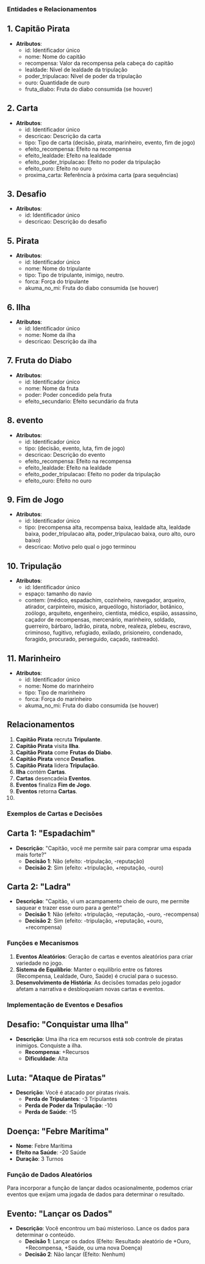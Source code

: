 ### Entidades e Relacionamentos

## 1. **Capitão Pirata**
- **Atributos**: 
  - id: Identificador único
  - nome: Nome do capitão
  - recompensa: Valor da recompensa pela cabeça do capitão
  - lealdade: Nível de lealdade da tripulação
  - poder_tripulacao: Nível de poder da tripulação
  - ouro: Quantidade de ouro
  - fruta_diabo: Fruta do diabo consumida (se houver)

## 2. **Carta**
- **Atributos**:
  - id: Identificador único
  - descricao: Descrição da carta
  - tipo: Tipo de carta (decisão, pirata, marinheiro, evento, fim de jogo)
  - efeito_recompensa: Efeito na recompensa
  - efeito_lealdade: Efeito na lealdade
  - efeito_poder_tripulacao: Efeito no poder da tripulação
  - efeito_ouro: Efeito no ouro
  - proxima_carta: Referência à próxima carta (para sequências)

## 3. **Desafio**
- **Atributos**:
  - id: Identificador único
  - descricao: Descrição do desafio

## 5. **Pirata**
- **Atributos**:
  - id: Identificador único
  - nome: Nome do tripulante
  - tipo: Tipo de tripulante, inimigo, neutro.
  - forca: Força do tripulante
  - akuma_no_mi: Fruta do diabo consumida (se houver)

## 6. **Ilha**
- **Atributos**:
  - id: Identificador único
  - nome: Nome da ilha
  - descricao: Descrição da ilha

## 7. **Fruta do Diabo**
- **Atributos**:
  - id: Identificador único
  - nome: Nome da fruta
  - poder: Poder concedido pela fruta
  - efeito_secundario: Efeito secundário da fruta

## 8. **evento**
- **Atributos**:
  - id: Identificador único
  - tipo: (decisão, evento, luta, fim de jogo)
  - descricao: Descrição do evento
  - efeito_recompensa: Efeito na recompensa
  - efeito_lealdade: Efeito na lealdade
  - efeito_poder_tripulacao: Efeito no poder da tripulação
  - efeito_ouro: Efeito no ouro

## 9. **Fim de Jogo**
- **Atributos**:
  - id: Identificador único
  - tipo: (recompensa alta, recompensa baixa, lealdade alta, lealdade baixa, poder_tripulacao alta, poder_tripulacao baixa, ouro alto, ouro baixo)
  - descricao: Motivo pelo qual o jogo terminou

## 10. **Tripulação**
- **Atributos**:
  - id: Identificador único
  - espaço: tamanho do navio
  - contem: (médico, espadachim, cozinheiro, navegador, arqueiro, atirador, carpinteiro, músico, arqueólogo, historiador, botânico, zoólogo, arquiteto, engenheiro, cientista, médico, espião, assassino, caçador de recompensas, mercenário, marinheiro, soldado, guerreiro, bárbaro, ladrão, pirata, nobre, realeza, plebeu, escravo, criminoso, fugitivo, refugiado, exilado, prisioneiro, condenado, foragido, procurado, perseguido, caçado, rastreado).

## 11. **Marinheiro**
- **Atributos**:
  - id: Identificador único
  - nome: Nome do marinheiro
  - tipo: Tipo de marinheiro
  - forca: Força do marinheiro
  - akuma_no_mi: Fruta do diabo consumida (se houver)

## Relacionamentos

1. **Capitão Pirata** recruta **Tripulante**.
2. **Capitão Pirata** visita **Ilha**.
3. **Capitão Pirata** come **Frutas do Diabo**.
4. **Capitão Pirata** vence **Desafios**.
5. **Capitão Pirata** lidera **Tripulação**.
6. **Ilha** contém **Cartas**.
7. **Cartas** desencadeia **Eventos**.
8. **Eventos** finaliza **Fim de Jogo**.
9. **Eventos** retorna **Cartas**.
10. 

### Exemplos de Cartas e Decisões

## Carta 1: "Espadachim"
- **Descrição**: "Capitão, você me permite sair para comprar uma espada mais forte?"
  - **Decisão 1**: Não (efeito: -tripulação, -reputação)
  - **Decisão 2**: Sim (efeito: +tripulação, +reputação, -ouro)

## Carta 2: "Ladra"
- **Descrição**: "Capitão, vi um acampamento cheio de ouro, me permite saquear e trazer esse ouro para a gente?"
  - **Decisão 1**: Não (efeito: +tripulação, -reputação, -ouro, -recompensa)
  - **Decisão 2**: Sim (efeito: -tripulação, +reputação, +ouro, +recompensa)

### Funções e Mecanismos

1. **Eventos Aleatórios**: Geração de cartas e eventos aleatórios para criar variedade no jogo.
2. **Sistema de Equilíbrio**: Manter o equilíbrio entre os fatores (Recompensa, Lealdade, Ouro, Saúde) é crucial para o sucesso.
3. **Desenvolvimento de História**: As decisões tomadas pelo jogador afetam a narrativa e desbloqueiam novas cartas e eventos.

### Implementação de Eventos e Desafios

## Desafio: "Conquistar uma Ilha"
- **Descrição**: Uma ilha rica em recursos está sob controle de piratas inimigos. Conquiste a ilha.
  - **Recompensa**: +Recursos
  - **Dificuldade**: Alta

## Luta: "Ataque de Piratas"
- **Descrição**: Você é atacado por piratas rivais.
  - **Perda de Tripulantes**: -3 Tripulantes
  - **Perda de Poder da Tripulação**: -10
  - **Perda de Saúde**: -15

## Doença: "Febre Marítima"
- **Nome**: Febre Marítima
- **Efeito na Saúde**: -20 Saúde
- **Duração**: 3 Turnos

### Função de Dados Aleatórios

Para incorporar a função de lançar dados ocasionalmente, podemos criar eventos que exijam uma jogada de dados para determinar o resultado.

## Evento: "Lançar os Dados"
- **Descrição**: Você encontrou um baú misterioso. Lance os dados para determinar o conteúdo.
  - **Decisão 1**: Lançar os dados (Efeito: Resultado aleatório de +Ouro, +Recompensa, +Saúde, ou uma nova Doença)
  - **Decisão 2**: Não lançar (Efeito: Nenhum)

